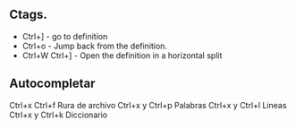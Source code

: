 ## Ctags.

- Ctrl+] - go to definition
- Ctrl+o - Jump back from the definition.
- Ctrl+W Ctrl+] - Open the definition in a horizontal split

## Autocompletar

Ctrl+x Ctrl+f Rura de archivo
Ctrl+x y Ctrl+p Palabras
Ctrl+x y Ctrl+l Lineas
Ctrl+x y Ctrl+k Diccionario



